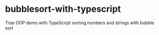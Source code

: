 # bubblesort-with-typescript
True OOP demo with TypeScript sorting numbers and strings with bubble sort
